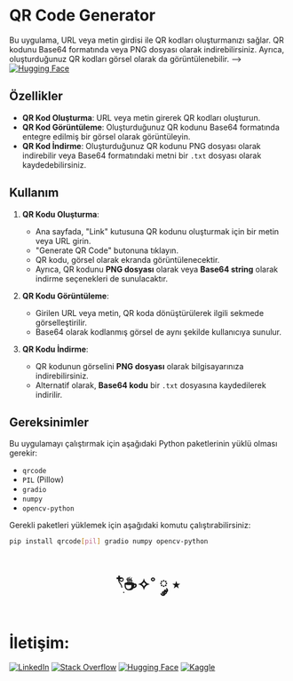 # QR Code Generator

Bu uygulama, URL veya metin girdisi ile QR kodları oluşturmanızı sağlar. QR kodunu Base64 formatında veya PNG dosyası olarak indirebilirsiniz. Ayrıca, oluşturduğunuz QR kodları görsel olarak da görüntülenebilir.
--> [![Hugging Face](https://img.shields.io/badge/HuggingFace-9C30FF?style=for-the-badge&logo=huggingface&logoColor=white)](https://huggingface.co/spaces/elfgk/QRCode)

## Özellikler

- **QR Kod Oluşturma**: URL veya metin girerek QR kodları oluşturun.
- **QR Kod Görüntüleme**: Oluşturduğunuz QR kodunu Base64 formatında entegre edilmiş bir görsel olarak görüntüleyin.
- **QR Kod İndirme**: Oluşturduğunuz QR kodunu PNG dosyası olarak indirebilir veya Base64 formatındaki metni bir `.txt` dosyası olarak kaydedebilirsiniz.

## Kullanım

1. **QR Kodu Oluşturma**:
    - Ana sayfada, "Link" kutusuna QR kodunu oluşturmak için bir metin veya URL girin.
    - "Generate QR Code" butonuna tıklayın.
    - QR kodu, görsel olarak ekranda görüntülenecektir.
    - Ayrıca, QR kodunu **PNG dosyası** olarak veya **Base64 string** olarak indirme seçenekleri de sunulacaktır.

2. **QR Kodu Görüntüleme**:
    - Girilen URL veya metin, QR koda dönüştürülerek ilgili sekmede görselleştirilir.
    - Base64 olarak kodlanmış görsel de aynı şekilde kullanıcıya sunulur.

3. **QR Kodu İndirme**:
    - QR kodunun görselini **PNG dosyası** olarak bilgisayarınıza indirebilirsiniz.
    - Alternatif olarak, **Base64 kodu** bir `.txt` dosyasına kaydedilerek indirilir.

## Gereksinimler

Bu uygulamayı çalıştırmak için aşağıdaki Python paketlerinin yüklü olması gerekir:

- `qrcode`
- `PIL` (Pillow)
- `gradio`
- `numpy`
- `opencv-python`

Gerekli paketleri yüklemek için aşağıdaki komutu çalıştırabilirsiniz:

```bash
pip install qrcode[pil] gradio numpy opencv-python
```

<h1 align="center"> 𓍢ִ໋☕️✧˚ ༘ ⋆ </h1>

<h1> İletişim: </h1>

[![LinkedIn](https://img.shields.io/badge/LinkedIn-0A66C2?style=for-the-badge&logo=linkedin&logoColor=white)](https://www.linkedin.com/in/elfgk/)
[![Stack Overflow](https://img.shields.io/badge/StackOverflow-FE7A16?style=for-the-badge&logo=stackoverflow&logoColor=white)](https://stackoverflow.com/users/27559679/elfgk)
[![Hugging Face](https://img.shields.io/badge/HuggingFace-9C30FF?style=for-the-badge&logo=huggingface&logoColor=white)](https://huggingface.co/elfgk)
[![Kaggle](https://img.shields.io/badge/Kaggle-20BEFF?style=for-the-badge&logo=kaggle&logoColor=white)](https://www.kaggle.com/elfgkk)
